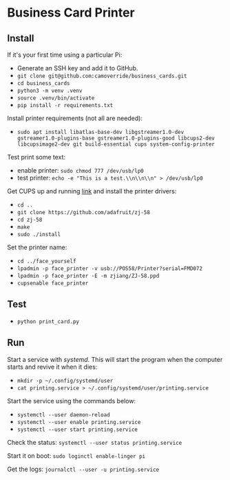 # Business Card Printer


## Install

If it's your first time using a particular Pi:

- Generate an SSH key and add it to GitHub.
- `git clone git@github.com:camoverride/business_cards.git`
- `cd business_cards`
- `python3 -m venv .venv`
- `source .venv/bin/activate`
- `pip install -r requirements.txt`

Install printer requirements (not all are needed):

- `sudo apt install libatlas-base-dev libgstreamer1.0-dev gstreamer1.0-plugins-base gstreamer1.0-plugins-good libcups2-dev libcupsimage2-dev git build-essential cups system-config-printer`

Test print some text:

- enable printer: `sudo chmod 777 /dev/usb/lp0`
- test printer: `echo -e "This is a test.\\n\\n\\n" > /dev/usb/lp0`

Get CUPS up and running [link](https://cdn-learn.adafruit.com/downloads/pdf/networked-thermal-printer-using-cups-and-raspberry-pi.pdf) and install the printer drivers:

- `cd ..`
- `git clone https://github.com/adafruit/zj-58`
- `cd zj-58`
- `make`
- `sudo ./install`

Set the printer name:

- `cd ../face_yourself`
- `lpadmin -p face_printer -v usb://POS58/Printer?serial=FMD072`
- `lpadmin -p face_printer -E -m zjiang/ZJ-58.ppd`
- `cupsenable face_printer`


## Test

- `python print_card.py`


## Run

Start a service with *systemd*. This will start the program when the computer starts and revive it when it dies:

- `mkdir -p ~/.config/systemd/user`
- `cat printing.service > ~/.config/systemd/user/printing.service`

Start the service using the commands below:

- `systemctl --user daemon-reload`
- `systemctl --user enable printing.service`
- `systemctl --user start printing.service`

Check the status: `systemctl --user status printing.service`

Start it on boot: `sudo loginctl enable-linger pi`

Get the logs: `journalctl --user -u printing.service`

